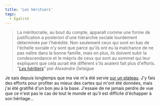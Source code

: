 ```yaml
---
title: 'Les héritiers'
tags:
  - Égalité
---
```


> La méritocratie, au bout du compte, apparaît comme une forme de justification
> a posteriori d'une hiérarchie sociale lourdement déterminée par l'hérédité.
> Non seulement ceux qui sont en bas de l'échelle sociale n'y sont que parce
> qu'ils ont eu la malchance de ne pas naître dans la bonne famille, mais en
> plus, ils doivent subir la condescendance et le mépris de ceux qui sont au
> sommet qui leur expliquent que cela aurait été différent s'ils avaient fait
> plus d'efforts.  
> <cite>"[Les héritiers](http://blog.francetvinfo.fr/classe-eco/2016/05/24/les-heritiers.html)"
> par Alexandre Delaigue</cite>

Je sais depuis longtemps que ma vie m'a été servie
[sur un plateau](http://www.demotivateur.fr/article-buzz/cette-petite-bande-dessinee-va-changer-a-jamais-la-facon-dont-vous-percevez-les-privileges-sociaux--3126 '"Sur un plateau" par Toby Morris').
J'y fais des efforts pour profiter au mieux des cartes qui m'ont été données,
mais j'ai été gratifié d'un bon jeu à la base. J'essaie de ne jamais perdre de
vue que ce n'est pas le cas de tout le monde et qu'il est difficile d'échapper à
son héritage…

